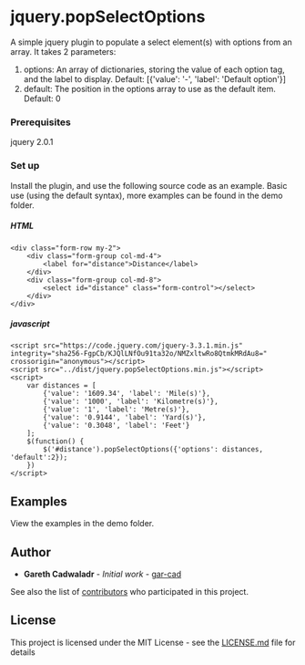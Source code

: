 # jquery.popSelectOptions

A simple jquery plugin to populate a select element(s) with options from an array. It takes 2 parameters:

1. options: An array of dictionaries, storing the value of each option tag, and the label to display. Default: [{'value': '-', 'label': 'Default option'}]
2. default: The position in the options array to use as the default item. Default: 0

### Prerequisites

jquery 2.0.1


### Set up

Install the plugin, and use the following source code as an example. Basic use (using the default syntax), more examples can be found in the demo folder.

##### HTML
```
<div class="form-row my-2">
    <div class="form-group col-md-4">
        <label for="distance">Distance</label>
    </div>
    <div class="form-group col-md-8">
        <select id="distance" class="form-control"></select>
    </div>
</div>
```

##### javascript
```
<script src="https://code.jquery.com/jquery-3.3.1.min.js" integrity="sha256-FgpCb/KJQlLNfOu91ta32o/NMZxltwRo8QtmkMRdAu8=" crossorigin="anonymous"></script>
<script src="../dist/jquery.popSelectOptions.min.js"></script>
<script>
    var distances = [
        {'value': '1609.34', 'label': 'Mile(s)'},
        {'value': '1000', 'label': 'Kilometre(s)'},
        {'value': '1', 'label': 'Metre(s)'},
        {'value': '0.9144', 'label': 'Yard(s)'},
        {'value': '0.3048', 'label': 'Feet'}
    ];
    $(function() {
        $('#distance').popSelectOptions({'options': distances, 'default':2});
    })
</script>
```

## Examples

View the examples in the demo folder. 

## Author

* **Gareth Cadwaladr** - *Initial work* - [gar-cad](https://github.com/gar-cad)

See also the list of [contributors](https://github.com/gar-cad/jquery.popSelectOptions/graphs/contributors) who participated in this project.

## License

This project is licensed under the MIT License - see the [LICENSE.md](LICENSE.MD) file for details